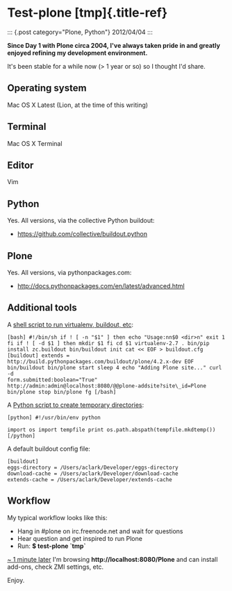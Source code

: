 # Test-plone [tmp]{.title-ref}

::: {.post category="Plone, Python"}
2012/04/04
:::

**Since Day 1 with Plone circa 2004, I\'ve always taken pride in and
greatly enjoyed refining my development environment.**

It\'s been stable for a while now (\> 1 year or so) so I thought I\'d
share.

## Operating system

Mac OS X Latest (Lion, at the time of this writing)

## Terminal

Mac OS X Terminal

## Editor

Vim

## Python

Yes. All versions, via the collective Python buildout:

-   <https://github.com/collective/buildout.python>

## Plone

Yes. All versions, via pythonpackages.com:

-   <http://docs.pythonpackages.com/en/latest/advanced.html>

## Additional tools

A [shell script to run virtualenv, buildout,
etc](https://github.com/aclark4life/binfiles/blob/master/test-plone):

    [bash] #!/bin/sh if ! [ -n "$1" ] then echo "Usage:nn$0 <dir>n" exit 1
    fi if ! [ -d $1 ] then mkdir $1 fi cd $1 virtualenv-2.7 . bin/pip
    install zc.buildout bin/buildout init cat << EOF > buildout.cfg
    [buildout] extends =
    http://build.pythonpackages.com/buildout/plone/4.2.x-dev EOF
    bin/buildout bin/plone start sleep 4 echo "Adding Plone site..." curl -d
    form.submitted:boolean="True"
    http://admin:admin@localhost:8080/@@plone-addsite?site\_id=Plone
    bin/plone stop bin/plone fg [/bash]

A [Python script to create temporary
directories](https://github.com/aclark4life/binfiles/blob/master/tmp):

    [python] #!/usr/bin/env python

    import os import tempfile print os.path.abspath(tempfile.mkdtemp())
    [/python]

A default buildout config file:

    [buildout]
    eggs-directory = /Users/aclark/Developer/eggs-directory
    download-cache = /Users/aclark/Developer/download-cache
    extends-cache = /Users/aclark/Developer/extends-cache

## Workflow

My typical workflow looks like this:

-   Hang in #plone on irc.freenode.net and wait for questions
-   Hear question and get inspired to run Plone
-   Run: **\$ test-plone \`tmp\`**

[\~ 1 minute later](https://gist.github.com/2304317) I\'m browsing
**http://localhost:8080/Plone** and can install add-ons, check ZMI
settings, etc.

Enjoy.
